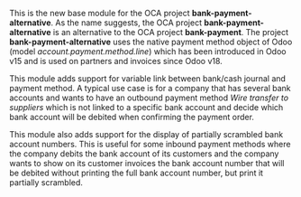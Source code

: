 This is the new base module for the OCA project **bank-payment-alternative**. As the name suggests, the OCA project **bank-payment-alternative** is an alternative to the OCA project **bank-payment**. The project **bank-payment-alternative** uses the native payment method object of Odoo (model *account.payment.method.line*) which has been introduced in Odoo v15 and is used on partners and invoices since Odoo v18.

This module adds support for variable link between bank/cash journal and payment method. A typical use case is for a company that has several bank accounts and wants to have an outbound payment method *Wire transfer to suppliers* which is not linked to a specific bank account and decide which bank account will be debited when confirming the payment order.

This module also adds support for the display of partially scrambled bank account numbers. This is useful for some inbound payment methods where the company debits the bank account of its customers and the company wants to show on its customer invoices the bank account number that will be debited without printing the full bank account number, but print it partially scrambled.
